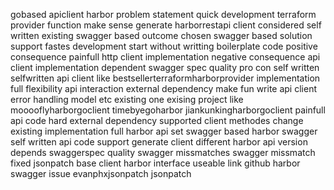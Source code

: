 gobased apiclient harbor problem statement quick development terraform provider function make sense generate harborrestapi client considered self written existing swagger based outcome chosen swagger based solution support fastes development start without writting boilerplate code positive consequence painfull http client implementation negative consequence api client implementation dependent swagger spec quality pro con self written selfwritten api client like bestsellerterraformharborprovider implementation full flexibility api interaction external dependency make fun write api client error handling model etc existing one exising project like mooooflyharborgoclient timebyegoharbor jiankunkingharborgoclient painfull api code hard external dependency supported client methodes change existing implementation full harbor api set swagger based harbor swagger self written api code support generate client different harbor api version depends swaggerspec quality swagger missmatches swagger missmatch fixed jsonpatch base client harbor interface useable link github harbor swagger issue evanphxjsonpatch jsonpatch
